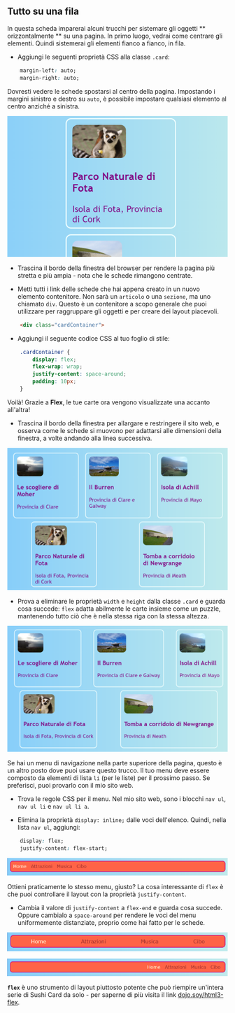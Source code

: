 ## Tutto su una fila

In questa scheda imparerai alcuni trucchi per sistemare gli oggetti ** orizzontalmente ** su una pagina. In primo luogo, vedrai come centrare gli elementi. Quindi sistemerai gli elementi fianco a fianco, in fila.

+ Aggiungi le seguenti proprietà CSS alla classe `.card`:

```css
    margin-left: auto;
    margin-right: auto;
```

Dovresti vedere le schede spostarsi al centro della pagina. Impostando i margini sinistro e destro su `auto`, è possibile impostare qualsiasi elemento al centro anziché a sinistra.

![Le schede appaiono al centro anziché a sinistra](images/marginAuto.png)

+ Trascina il bordo della finestra del browser per rendere la pagina più stretta e più ampia - nota che le schede rimangono centrate.

+ Metti tutti i link delle schede che hai appena creato in un nuovo elemento contenitore. Non sarà un `articolo` o una `sezione`, ma uno chiamato `div`. Questo è un contenitore a scopo generale che puoi utilizzare per raggruppare gli oggetti e per creare dei layout piacevoli.

```html
    <div class="cardContainer">
```

+ Aggiungi il seguente codice CSS al tuo foglio di stile:

```css
    .cardContainer {
        display: flex;
        flex-wrap: wrap;
        justify-content: space-around;
        padding: 10px;
    }
```

Voilà! Grazie a **Flex**, le tue carte ora vengono visualizzate una accanto all'altra!

+ Trascina il bordo della finestra per allargare e restringere il sito web, e osserva come le schede si muovono per adattarsi alle dimensioni della finestra, a volte andando alla linea successiva.

![Le carte sono disposte in due file distanziate in modo uniforme per adattarsi alla larghezza del browser](images/flexSideBySide.png)

+ Prova a eliminare le proprietà `width` e `height` dalla classe `.card` e guarda cosa succede: `flex` adatta abilmente le carte insieme come un puzzle, mantenendo tutto ciò che è nella stessa riga con la stessa altezza.

![Schede affiancate con larghezza automatica](images/flexAutoWidths.png)

Se hai un menu di navigazione nella parte superiore della pagina, questo è un altro posto dove puoi usare questo trucco. Il tuo menu deve essere composto da elementi di lista `li` (per le liste) per il prossimo passo. Se preferisci, puoi provarlo con il mio sito web.

+ Trova le regole CSS per il menu. Nel mio sito web, sono i blocchi `nav ul`, `nav ul li` e `nav ul li a`.

+ Elimina la proprietà `display: inline;` dalle voci dell'elenco. Quindi, nella lista `nav ul`, aggiungi:

```css
    display: flex;
    justify-content: flex-start;
```

![Menu con elementi allineati a sinistra](images/flexMenuStart.png)

Ottieni praticamente lo stesso menu, giusto? La cosa interessante di `flex` è che puoi controllare il layout con la proprietà `justify-content`.

+ Cambia il valore di `justify-content` a `flex-end` e guarda cosa succede. Oppure cambialo a `space-around` per rendere le voci del menu uniformemente distanziate, proprio come hai fatto per le schede.

![Menu con voci uniformemente distanziate](images/flexMenuSpace.png)

![Menu con elementi allineati a destra](images/flexMenuEnd.png)

**`flex`** è uno strumento di layout piuttosto potente che può riempire un'intera serie di Sushi Card da solo - per saperne di più visita il link [dojo.soy/html3-flex](http://dojo.soy/html3-flex).